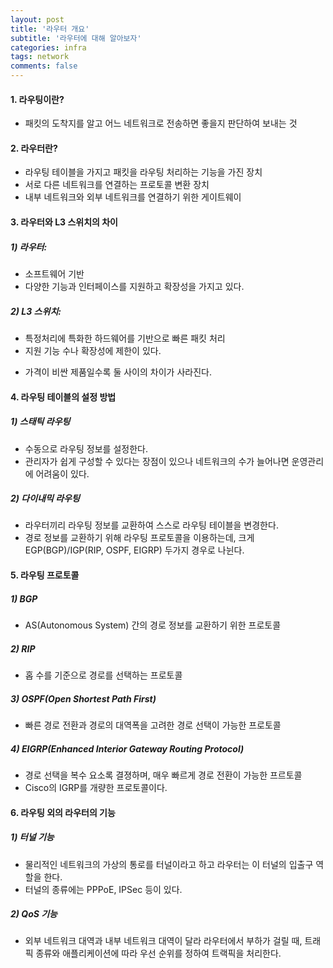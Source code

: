 ```yaml
---
layout: post
title: '라우터 개요'
subtitle: '라우터에 대해 알아보자'
categories: infra
tags: network
comments: false
---
```


#### 1. 라우팅이란? ####
- 패킷의 도착지를 알고 어느 네트워크로 전송하면 좋을지 판단하여 보내는 것

#### 2. 라우터란? ####
- 라우팅 테이블을 가지고 패킷을 라우팅 처리하는 기능을 가진 장치
- 서로 다른 네트워크를 연결하는 프로토콜 변환 장치
- 내부 네트워크와 외부 네트워크를 연결하기 위한 게이트웨이

#### 3. 라우터와 L3 스위치의 차이 ####
##### 1) 라우터: #####
- 소프트웨어 기반  
- 다양한 기능과 인터페이스를 지원하고 확장성을 가지고 있다.  

##### 2) L3 스위치: #####  
- 특정처리에 특화한 하드웨어를 기반으로 빠른 패킷 처리  
- 지원 기능 수나 확장성에 제한이 있다.   

* 가격이 비싼 제품일수록 둘 사이의 차이가 사라진다.  

#### 4. 라우팅 테이블의 설정 방법 ####
##### 1) 스태틱 라우팅 #####
- 수동으로 라우팅 정보를 설정한다.   
- 관리자가 쉽게 구성할 수 있다는 장점이 있으나 네트워크의 수가 늘어나면 운영관리에 어려움이 있다.   

##### 2) 다이내믹 라우팅 #####
- 라우터끼리 라우팅 정보를 교환하여 스스로 라우팅 테이블을 변경한다.   
- 경로 정보를 교환하기 위해 라우팅 프로토콜을 이용하는데, 크게 EGP(BGP)/IGP(RIP, OSPF, EIGRP) 두가지 경우로 나뉜다.  

#### 5. 라우팅 프로토콜 ####
##### 1) BGP #####
- AS(Autonomous System) 간의 경로 정보를 교환하기 위한 프로토콜  

##### 2) RIP #####  
- 홉 수를 기준으로 경로를 선택하는 프로토콜  

##### 3) OSPF(Open Shortest Path First) #####
- 빠른 경로 전환과 경로의 대역폭을 고려한 경로 선택이 가능한 프로토콜  

##### 4) EIGRP(Enhanced Interior Gateway Routing Protocol) #####
- 경로 선택을 복수 요소록 결졍하며, 매우 빠르게 경로 전환이 가능한 프르토콜  
- Cisco의 IGRP를 개량한 프로토콜이다.   

#### 6. 라우팅 외의 라우터의 기능 ####  
##### 1) 터널 기능 #####
- 물리적인 네트워크의 가상의 통로를 터널이라고 하고 라우터는 이 터널의 입출구 역할을 한다.   
- 터널의 종류에는 PPPoE, IPSec 등이 있다.   

##### 2) QoS 기능 #####
- 외부 네트워크 대역과 내부 네트워크 대역이 달라 라우터에서 부하가 걸릴 때, 트래픽 종류와 애플리케이션에 따라 우선 순위를 정하여 트랙픽을 처리한다.   
